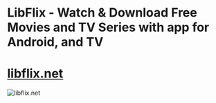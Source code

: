 # LibFlix - Watch & Download Free Movies and TV Series with app for Android, and TV

# [libflix.net](https://libflix.net)

![libflix.net]([https://hdoapp.com/images/banner_hdo_box.png](https://libflix.net/wp-content/uploads/2024/08/لقطة-شاشة-2024-08-26-205743-2.png))


